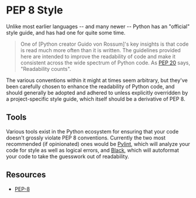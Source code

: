 # PEP 8 Style

Unlike most earlier languages -- and many newer -- Python has an "official" style guide, and has had one for quite some time.

> One of [Python creator Guido von Rossum]'s key insights is that code is read much more often than it is written. The guidelines provided here are intended to improve the readability of code and make it consistent across the wide spectrum of Python code. As [PEP 20](zen_of_python.md) says, "Readability counts".

The various conventions within it might at times seem arbitrary, but they've been carefully chosen to enhance the readability of Python code, and should generally be adopted and adhered to unless explicitly overridden by a project-specific style guide, which itself should be a derivative of PEP 8.

## Tools

Various tools exist in the Python ecosystem for ensuring that your code doesn't grossly violate PEP 8 conventions. Currently the two most recommended (if opinionated) ones would be [Pylint](https://www.pylint.org/), which will analyze your code for style as well as logical errors, and [Black](https://black.readthedocs.io/en/stable/), which will autoformat your code to take the guesswork out of readability.

## Resources

- [PEP-8](https://www.python.org/dev/peps/pep-0008/)
